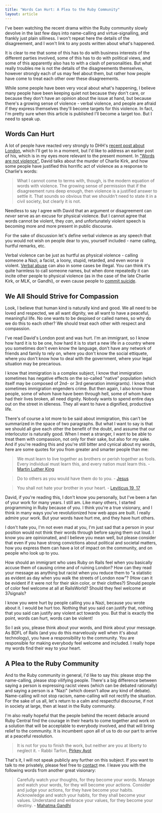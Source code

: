 ```yaml
---
title: "Words Can Hurt: A Plea to the Ruby Community"
layout: article
---
```


I've been watching the recent drama within the Ruby community slowly devolve in
the last few days into name-calling and virtue-signalling, and frankly just
plain silliness. I won't repeat here the details of the disagreement, and I
won't link to any posts written about what's happened.

It is clear to me that some of this has to do with business interests of the
different parties involved, some of this has to do with political views, and
some of this apparently also has to with a clash of personalities. But what
really troubles me is not the details of the disagreements themselves, however
strongly each of us may feel about them, but rather how people have come to
treat each other over these disagreements.

While some people have been very vocal about what's happening, I believe many
people have been keeping quiet not because they don't care, or because they
don't have an opinion about the issue at hand, but because there's a growing
sense of violence - verbal violence, and people are afraid if they express
themselves they'll become targets for this violence. In fact, I'm pretty sure
when this article is published I'll become a target too. But I need to speak up.

## Words Can Hurt

A lot of people have reacted very strongly to DHH's [recent post about
London](https://world.hey.com/dhh/as-i-remember-london-e7d38e64), which I'll get
to in a moment, but I'd like to address an earlier post of his, which is in
my eyes more relevant to the present moment. In ["Words are not
violence"](https://world.hey.com/dhh/words-are-not-violence-c751f14f), David
talks about the murder of Charlie Kirk, and how some people have justified this
horrific act of violence as a response to Charlie's words:

> What I cannot come to terms with, though, is the modern equation of words with
> violence. The growing sense of permission that if the disagreement runs deep
> enough, then violence is a justified answer to settle it. That sounds so
> obvious that we shouldn't need to state it in a civil society, but clearly it
> is not.

Needless to say I agree with David that an argument or disagreement can *never*
serve as an excuse for physical violence. But I cannot agree that words cannot
be violent, they *can*, and unfortunately violent speech is becoming more and
more present in public discourse.

For the sake of discussion let's define verbal violence as any speech that you
would not wish on people dear to you, yourself included - name calling, hurtful
remarks, etc.

Verbal violence can be just as hurtful as physical violence - calling someone a
Nazi, a facist, a loony, stupid, retarded, and even worse *is* violent. [Verbal
abuse](https://en.wikipedia.org/wiki/Verbal_abuse) can also in some cases be
illegal. You can think it's quite harmless to call someone names, but when done
repeatedly it can incite other people to physical violence (as in the case of
the late Charlie Kirk, or MLK, or Gandhi), or even cause people to [commit
suicide](https://en.wikipedia.org/wiki/Bullying#Effects).

## We All Should Strive for Compassion

Look, I believe that human kind is naturally kind and good. We all need to be
loved and respected, we all want dignity, we all want to have a peaceful,
meaningful life. No one wants to be despised or called names, so why do we do
this to each other? We should treat each other with respect and compassion.

I've read David's London post and was hurt. I'm an immigrant, so I know how hard
it is to be one, how hard it is to start a new life in a country where you
sometimes don't even know the language, don't have any network of friends and
family to rely on, where you don't know the social ettiquete, where you don't
know how to deal with the government, where your legal situation may be
precarious.

I know that immigration is a complex subject, I know that immigration sometimes
has negative effects on the so-called "native" population (which itself may be
composed of 2nd- or 3rd generation immigrants). I know that sometimes
immigration engenders crime. But then again, I also know those people, some of
whom have have been through hell, some of whom have had their lives broken, all
need dignity. Nobody wants to spend entire days out on the street in idleness.
They all want to have a dignified, productive life.

There's of course a lot more to be said about immigration, this can't be
summarized in the space of two paragraphs. But what I want to say is that we
should all give each other the benefit of the doubt, and assume that our
interlocutor is naturally good. When I meet a stranger, I want to be able to
treat them with compassion, not only for their sake, but also for *my* sake.
And if you're reading this and you're still bitter and cynical about my words,
here are some quotes for you from greater and smarter people than me:

> We must learn to live together as brothers or perish together as fools. Every
> individual must learn this, and every nation must learn this. - [Martin Luther
> King](https://www.rev.com/transcripts/the-american-dream-july-4th-speech-transcript-martin-luther-king-jr)

> Do to others as you would have them do to you. -
> [Jesus](https://www.biblestudytools.com/luke/6.html)

> You shall not hate your brother in your heart. - [Leviticus 19,
> 17](https://biblehub.com/nkjv/leviticus/19.htm)

David, if you're reading this, I don't know you personally, but I've been a fan
of your work for many years. I still am. Like many others, I started programming
in Ruby because of you. I think you're a true visionary, and I think in many
ways you've revolutionized how web apps are built. I really admire your work.
But your words have hurt me, and they have hurt others.

I don't hate you, I'm not even mad at you, I'm just sad that a person in your
position would not think their words through before saying them out loud. I know
you are opinionated, and I believe you mean well, but please consider that even
if you have strong convictions about political and societal matters, how you
express them can have a lot of impact on the community, and on people who look
up to you.

How should an immigrant who uses Ruby on Rails feel when you basically accuse
them of causing crime and of ruining London? How can they read your message as
anything but racist when you reduce them to "a statistic as evident as day when
you walk the streets of London now"? (How can it be evident if it were not for
their skin color, or their clothes?) Should people of color feel welcome at all at
RailsWorld? Should they feel welcome at 37signals?

I know you were hurt by people calling you a Nazi, because you wrote about it. I
would be hurt too. Nothing that you said can justify that, nothing that you said
can justify any violent act towards you. But that is exactly the point, words
can hurt, words can be violent!

So I ask you, please think about your words, and think about your message. As
BDFL of Rails (and you do this marvelously well when it's about technology), you
have a responsibility to the community. You are responsible for making everybody
feel welcome and included. I really hope my words find their way to your heart.

## A Plea to the Ruby Community

And to the Ruby community in general, I'd like to say this: please stop the
name-calling, please stop vilifying people. There's a big difference between
saying a person is expressing racist views (which can be debated rationally) and
saying a person is a "Nazi" (which doesn't allow any kind of debate).
Name-calling will not stop racism, name-calling will not rectify the situation.
For the sake of us all, let's return to a calm and respectful discourse, if not
in society at large, then at least in the Ruby community.

I'm also really hopeful that the people behind the recent debacle around Ruby
Central find the courage in their hearts to come together and work on a solution
that will be acceptable to everybody involved, and that will bring relief to the
community. It is incumbent upon all of us to do our part to arrive at a peaceful
resolution.

> It is not for you to finish the work, but neither are you at liberty to
> neglect it. - Rabbi Tarfon, [Pirkey
> Avot](https://en.wikipedia.org/wiki/Pirkei_Avot)

That's it, I will not speak publicly any further on this subject. If you want to
talk to me privately, please feel free to [contact](/about) me. I leave you with
the following words from another great visionary:

> Carefully watch your thoughts, for they become your words. Manage and watch
> your words, for they will become your actions. Consider and judge your
> actions, for they have become your habits. Acknowledge and watch your habits,
> for they shall become your values. Understand and embrace your values, for
> they become your destiny. - [Mahatma
> Gandhi](https://en.wikipedia.org/wiki/Mahatma_Gandhi)
